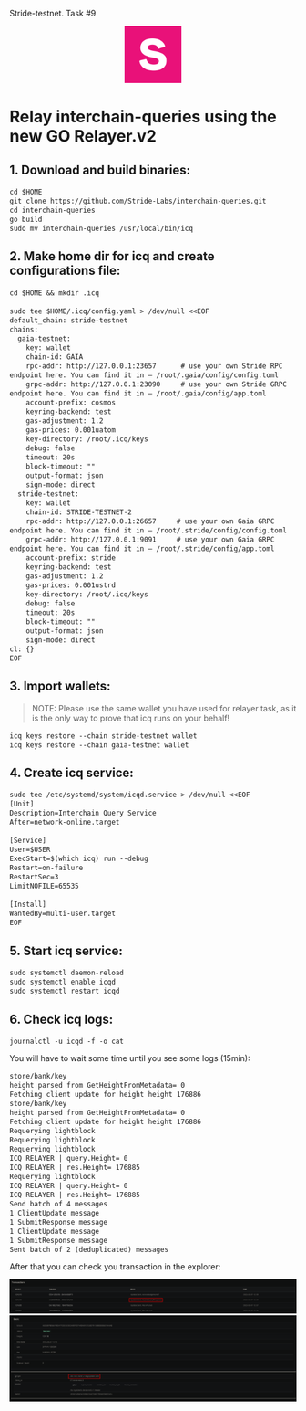 Stride-testnet. Task #9

<p align="center">
  <img height="100" height="auto" src="https://github.com/Bouclier86/stride/blob/756bea73a43b44bf170482a7bdca5aad0cc6d561/images/stride_logo.png">
</p>

# Relay interchain-queries using the new GO Relayer.v2

## 1. Download and build binaries:
```
cd $HOME
git clone https://github.com/Stride-Labs/interchain-queries.git
cd interchain-queries
go build
sudo mv interchain-queries /usr/local/bin/icq
```

## 2. Make home dir for icq and create configurations file:
```
cd $HOME && mkdir .icq

sudo tee $HOME/.icq/config.yaml > /dev/null <<EOF
default_chain: stride-testnet
chains:
  gaia-testnet:
    key: wallet
    chain-id: GAIA
    rpc-addr: http://127.0.0.1:23657      # use your own Stride RPC endpoint here. You can find it in — /root/.gaia/config/config.toml
    grpc-addr: http://127.0.0.1:23090     # use your own Stride GRPC endpoint here. You can find it in — /root/.gaia/config/app.toml
    account-prefix: cosmos
    keyring-backend: test
    gas-adjustment: 1.2
    gas-prices: 0.001uatom
    key-directory: /root/.icq/keys
    debug: false
    timeout: 20s
    block-timeout: ""
    output-format: json
    sign-mode: direct
  stride-testnet:
    key: wallet
    chain-id: STRIDE-TESTNET-2
    rpc-addr: http://127.0.0.1:26657     # use your own Gaia GRPC endpoint here. You can find it in — /root/.stride/config/config.toml
    grpc-addr: http://127.0.0.1:9091     # use your own Gaia GRPC endpoint here. You can find it in — /root/.stride/config/app.toml
    account-prefix: stride
    keyring-backend: test
    gas-adjustment: 1.2
    gas-prices: 0.001ustrd
    key-directory: /root/.icq/keys
    debug: false
    timeout: 20s
    block-timeout: ""
    output-format: json
    sign-mode: direct
cl: {}
EOF
```

## 3. Import wallets:
> NOTE: Please use the same wallet you have used for relayer task, as it is the only way to prove that icq runs on your behalf!
```
icq keys restore --chain stride-testnet wallet
icq keys restore --chain gaia-testnet wallet
```

## 4. Create icq service:
```
sudo tee /etc/systemd/system/icqd.service > /dev/null <<EOF
[Unit]
Description=Interchain Query Service
After=network-online.target

[Service]
User=$USER
ExecStart=$(which icq) run --debug
Restart=on-failure
RestartSec=3
LimitNOFILE=65535

[Install]
WantedBy=multi-user.target
EOF
```

## 5. Start icq service:
```
sudo systemctl daemon-reload
sudo systemctl enable icqd
sudo systemctl restart icqd
```

## 6. Check icq logs:
```
journalctl -u icqd -f -o cat
```

You will have to wait some time until you see some logs (15min):
```
store/bank/key
height parsed from GetHeightFromMetadata= 0
Fetching client update for height height 176886
store/bank/key
height parsed from GetHeightFromMetadata= 0
Fetching client update for height height 176886
Requerying lightblock
Requerying lightblock
Requerying lightblock
ICQ RELAYER | query.Height= 0
ICQ RELAYER | res.Height= 176885
Requerying lightblock
ICQ RELAYER | query.Height= 0
ICQ RELAYER | res.Height= 176885
Send batch of 4 messages
1 ClientUpdate message
1 SubmitResponse message
1 ClientUpdate message
1 SubmitResponse message
Sent batch of 2 (deduplicated) messages
```

After that you can check you transaction in the explorer:

![image](https://github.com/Bouclier86/stride/blob/da07691d49efc49da170fb4c3ab860af22ef4698/images/icq-1.png)
![image](https://github.com/Bouclier86/stride/blob/da07691d49efc49da170fb4c3ab860af22ef4698/images/icq-2.png)
